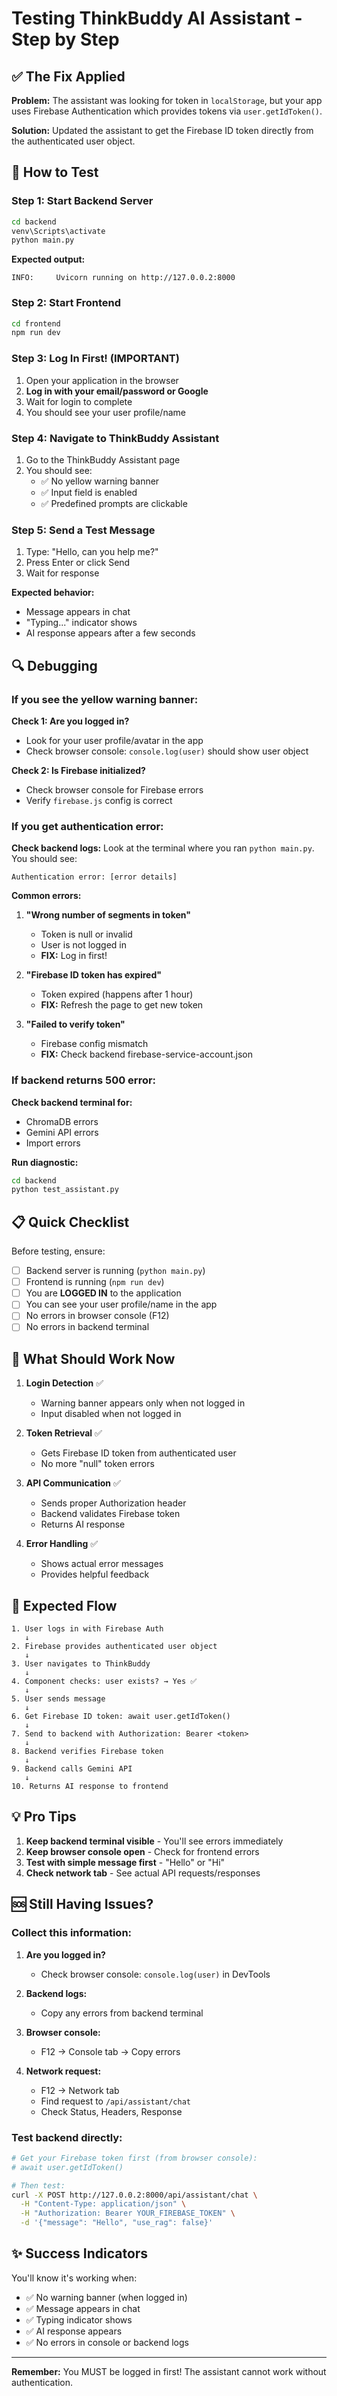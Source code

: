 # Testing ThinkBuddy AI Assistant - Step by Step

## ✅ The Fix Applied

**Problem:** The assistant was looking for token in `localStorage`, but your app uses Firebase Authentication which provides tokens via `user.getIdToken()`.

**Solution:** Updated the assistant to get the Firebase ID token directly from the authenticated user object.

## 🧪 How to Test

### Step 1: Start Backend Server

```bash
cd backend
venv\Scripts\activate
python main.py
```

**Expected output:**
```
INFO:     Uvicorn running on http://127.0.0.2:8000
```

### Step 2: Start Frontend

```bash
cd frontend
npm run dev
```

### Step 3: Log In First! (IMPORTANT)

1. Open your application in the browser
2. **Log in with your email/password or Google**
3. Wait for login to complete
4. You should see your user profile/name

### Step 4: Navigate to ThinkBuddy Assistant

1. Go to the ThinkBuddy Assistant page
2. You should see:
   - ✅ No yellow warning banner
   - ✅ Input field is enabled
   - ✅ Predefined prompts are clickable

### Step 5: Send a Test Message

1. Type: "Hello, can you help me?"
2. Press Enter or click Send
3. Wait for response

**Expected behavior:**
- Message appears in chat
- "Typing..." indicator shows
- AI response appears after a few seconds

## 🔍 Debugging

### If you see the yellow warning banner:

**Check 1: Are you logged in?**
- Look for your user profile/avatar in the app
- Check browser console: `console.log(user)` should show user object

**Check 2: Is Firebase initialized?**
- Check browser console for Firebase errors
- Verify `firebase.js` config is correct

### If you get authentication error:

**Check backend logs:**
Look at the terminal where you ran `python main.py`. You should see:
```
Authentication error: [error details]
```

**Common errors:**

1. **"Wrong number of segments in token"**
   - Token is null or invalid
   - User is not logged in
   - **FIX:** Log in first!

2. **"Firebase ID token has expired"**
   - Token expired (happens after 1 hour)
   - **FIX:** Refresh the page to get new token

3. **"Failed to verify token"**
   - Firebase config mismatch
   - **FIX:** Check backend firebase-service-account.json

### If backend returns 500 error:

**Check backend terminal for:**
- ChromaDB errors
- Gemini API errors
- Import errors

**Run diagnostic:**
```bash
cd backend
python test_assistant.py
```

## 📋 Quick Checklist

Before testing, ensure:

- [ ] Backend server is running (`python main.py`)
- [ ] Frontend is running (`npm run dev`)
- [ ] You are **LOGGED IN** to the application
- [ ] You can see your user profile/name in the app
- [ ] No errors in browser console (F12)
- [ ] No errors in backend terminal

## 🎯 What Should Work Now

1. **Login Detection** ✅
   - Warning banner appears only when not logged in
   - Input disabled when not logged in

2. **Token Retrieval** ✅
   - Gets Firebase ID token from authenticated user
   - No more "null" token errors

3. **API Communication** ✅
   - Sends proper Authorization header
   - Backend validates Firebase token
   - Returns AI response

4. **Error Handling** ✅
   - Shows actual error messages
   - Provides helpful feedback

## 🚀 Expected Flow

```
1. User logs in with Firebase Auth
   ↓
2. Firebase provides authenticated user object
   ↓
3. User navigates to ThinkBuddy
   ↓
4. Component checks: user exists? → Yes ✅
   ↓
5. User sends message
   ↓
6. Get Firebase ID token: await user.getIdToken()
   ↓
7. Send to backend with Authorization: Bearer <token>
   ↓
8. Backend verifies Firebase token
   ↓
9. Backend calls Gemini API
   ↓
10. Returns AI response to frontend
```

## 💡 Pro Tips

1. **Keep backend terminal visible** - You'll see errors immediately
2. **Keep browser console open** - Check for frontend errors
3. **Test with simple message first** - "Hello" or "Hi"
4. **Check network tab** - See actual API requests/responses

## 🆘 Still Having Issues?

### Collect this information:

1. **Are you logged in?**
   - Check browser console: `console.log(user)` in DevTools

2. **Backend logs:**
   - Copy any errors from backend terminal

3. **Browser console:**
   - F12 → Console tab → Copy errors

4. **Network request:**
   - F12 → Network tab
   - Find request to `/api/assistant/chat`
   - Check Status, Headers, Response

### Test backend directly:

```bash
# Get your Firebase token first (from browser console):
# await user.getIdToken()

# Then test:
curl -X POST http://127.0.0.2:8000/api/assistant/chat \
  -H "Content-Type: application/json" \
  -H "Authorization: Bearer YOUR_FIREBASE_TOKEN" \
  -d '{"message": "Hello", "use_rag": false}'
```

## ✨ Success Indicators

You'll know it's working when:
- ✅ No warning banner (when logged in)
- ✅ Message appears in chat
- ✅ Typing indicator shows
- ✅ AI response appears
- ✅ No errors in console or backend logs

---

**Remember:** You MUST be logged in first! The assistant cannot work without authentication.
